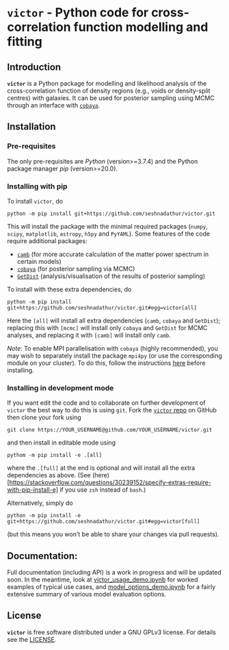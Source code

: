 # `victor` - Python code for cross-correlation function modelling and fitting

## Introduction

**`victor`** is a Python package for modelling and likelihood analysis of the cross-correlation function of density regions (e.g., voids or density-split centres) with galaxies. It can be used for posterior sampling using MCMC through an interface with [`cobaya`](https://cobaya.readthedocs.io/en/latest/).

## Installation

### Pre-requisites

The only pre-requisites are *Python* (version>=3.7.4) and the Python package manager *pip* (version>=20.0).

### Installing with pip

To install `victor`, do
```
python -m pip install git+https://github.com/seshnadathur/victor.git
```
This will install the package with the minimal required packages (`numpy`, `scipy`, `matplotlib`, `astropy`, `h5py` and `PyYAML`). Some features of the code require additional packages:
   - [`camb`](https://camb.readthedocs.io/en/latest/) (for more accurate calculation of the matter power spectrum in certain models)
   - [`cobaya`](https://cobaya.readthedocs.io/en/latest/) (for posterior sampling via MCMC)
   - [`GetDist`](https://getdist.readthedocs.io/en/latest/) (analysis/visualisation of the results of posterior sampling)

To install with these extra dependencies, do
```
python -m pip install git+https://github.com/seshnadathur/victor.git#egg=victor[all]
```
Here the `[all]` will install all extra dependencies (`camb`, `cobaya` and `GetDist`); replacing this with `[mcmc]` will install only `cobaya` and `GetDist` for MCMC analyses, and replacing it with `[camb]` will install only `camb`.

*Note*: To enable MPI parallelisation with `cobaya` (highly recommended), you may wish to separately install the package `mpi4py` (or use the corresponding module on your cluster). To do this, follow the instructions [here](https://cobaya.readthedocs.io/en/latest/installation.html) before installing.

### Installing in development mode

If you want edit the code and to collaborate on further development of `victor` the best way to do this is using `git`. Fork the [`victor` repo](https://github.com/seshnadathur/victor) on GitHub then clone your fork using
```
git clone https://YOUR_USERNAME@github.com/YOUR_USERNAME/victor.git
```
and then install in editable mode using
```
pythom -m pip install -e .[all]
```
where the `.[full]` at the end is optional and will install all the extra dependencies as above. (See (here)[https://stackoverflow.com/questions/30239152/specify-extras-require-with-pip-install-e] if you use `zsh` instead of `bash`.)

Alternatively, simply do
```
python -m pip install -e git+https://github.com/seshnadathur/victor.git#egg=victor[full]
```
(but this means you won't be able to share your changes via pull requests).

## Documentation:

Full documentation (including API) is a work in progress and will be updated soon. In the meantime, look at [victor_usage_demo.ipynb](notebooks/victor_usage_demo.ipynb) for worked examples of typical use cases, and [model_options_demo.ipynb](notebooks/model_options_demo.ipynb) for a fairly extensive summary of various model evaluation options.

## License

**`victor`** is free software distributed under a GNU GPLv3 license. For details see the [LICENSE](LICENSE).
